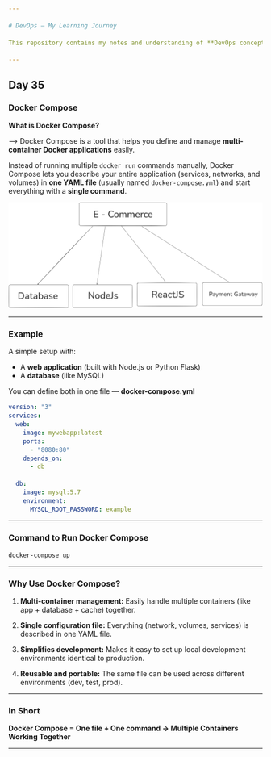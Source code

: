 ```yaml
---

# DevOps – My Learning Journey

This repository contains my notes and understanding of **DevOps concepts**.

---
```


## Day 35

### Docker Compose

**What is Docker Compose?**

--> Docker Compose is a tool that helps you define and manage **multi-container Docker applications** easily.

Instead of running multiple `docker run` commands manually, Docker Compose lets you describe your entire application (services, networks, and volumes) in **one YAML file** (usually named `docker-compose.yml`) and start everything with a **single command**.


![image alt](https://github.com/adhikarilaxman/DevOps-Journey/blob/6666e7acb04212c070de5ec96c6aaa730a766ded/Day35/Day%2035%2001.png)

---

### **Example**

A simple setup with:

* A **web application** (built with Node.js or Python Flask)
* A **database** (like MySQL)

You can define both in one file — **docker-compose.yml**

```yaml
version: "3"
services:
  web:
    image: mywebapp:latest
    ports:
      - "8080:80"
    depends_on:
      - db

  db:
    image: mysql:5.7
    environment:
      MYSQL_ROOT_PASSWORD: example
```

---

### **Command to Run Docker Compose**

```bash
docker-compose up
```

---

### **Why Use Docker Compose?**

1. **Multi-container management:**
   Easily handle multiple containers (like app + database + cache) together.

2. **Single configuration file:**
   Everything (network, volumes, services) is described in one YAML file.

3. **Simplifies development:**
   Makes it easy to set up local development environments identical to production.

4. **Reusable and portable:**
   The same file can be used across different environments (dev, test, prod).

---

### **In Short**

**Docker Compose = One file + One command → Multiple Containers Working Together**

---
